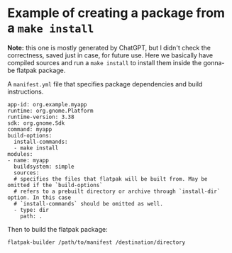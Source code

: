 # Example of creating a package from a `make install`

**Note:** this one is mostly generated by ChatGPT, but I didn't check the correctness, saved just in case, for future use. Here we basically have compiled sources and run a `make install` to install them inside the gonna-be flatpak package.

A `manifest.yml` file that specifies package dependencies and build instructions.

```
app-id: org.example.myapp
runtime: org.gnome.Platform
runtime-version: 3.38
sdk: org.gnome.Sdk
command: myapp
build-options:
  install-commands:
  - make install
modules:
- name: myapp
  buildsystem: simple
  sources:
  # specifies the files that flatpak will be built from. May be omitted if the `build-options`
  # refers to a prebuilt directory or archive through `install-dir` option. In this case
  # `install-commands` should be omitted as well.
  - type: dir
    path: .
```

Then to build the flatpak package:

    flatpak-builder /path/to/manifest /destination/directory
